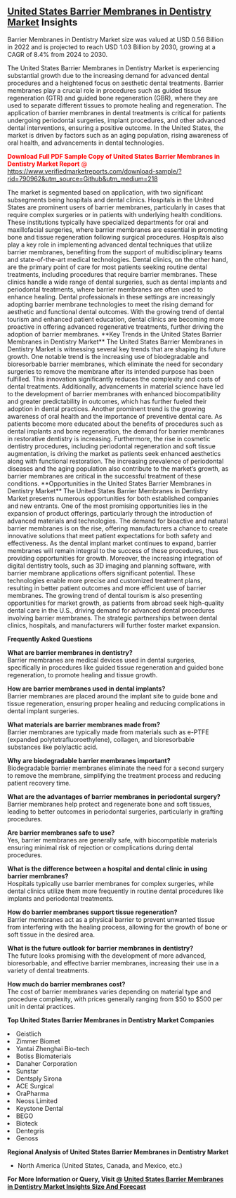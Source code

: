 <h2><a href="https://www.verifiedmarketreports.com/download-sample/?rid=790962&amp;utm_source=Github&amp;utm_medium=218" target="_blank">United States Barrier Membranes in Dentistry Market</a> Insights</h2><p>Barrier Membranes in Dentistry Market size was valued at USD 0.56 Billion in 2022 and is projected to reach USD 1.03 Billion by 2030, growing at a CAGR of 8.4% from 2024 to 2030.</p><p><p>The United States Barrier Membranes in Dentistry Market is experiencing substantial growth due to the increasing demand for advanced dental procedures and a heightened focus on aesthetic dental treatments. Barrier membranes play a crucial role in procedures such as guided tissue regeneration (GTR) and guided bone regeneration (GBR), where they are used to separate different tissues to promote healing and regeneration. The application of barrier membranes in dental treatments is critical for patients undergoing periodontal surgeries, implant procedures, and other advanced dental interventions, ensuring a positive outcome. In the United States, the market is driven by factors such as an aging population, rising awareness of oral health, and advancements in dental technologies. <p><span class=""><span style="color: #ff0000;"><strong>Download Full PDF Sample Copy of United States Barrier Membranes in Dentistry Market Report</strong> @ </span><a href="https://www.verifiedmarketreports.com/download-sample/?rid=790962&amp;utm_source=Github&amp;utm_medium=218" target="_blank">https://www.verifiedmarketreports.com/download-sample/?rid=790962&amp;utm_source=Github&amp;utm_medium=218</a></span></p> The market is segmented based on application, with two significant subsegments being hospitals and dental clinics. Hospitals in the United States are prominent users of barrier membranes, particularly in cases that require complex surgeries or in patients with underlying health conditions. These institutions typically have specialized departments for oral and maxillofacial surgeries, where barrier membranes are essential in promoting bone and tissue regeneration following surgical procedures. Hospitals also play a key role in implementing advanced dental techniques that utilize barrier membranes, benefiting from the support of multidisciplinary teams and state-of-the-art medical technologies. Dental clinics, on the other hand, are the primary point of care for most patients seeking routine dental treatments, including procedures that require barrier membranes. These clinics handle a wide range of dental surgeries, such as dental implants and periodontal treatments, where barrier membranes are often used to enhance healing. Dental professionals in these settings are increasingly adopting barrier membrane technologies to meet the rising demand for aesthetic and functional dental outcomes. With the growing trend of dental tourism and enhanced patient education, dental clinics are becoming more proactive in offering advanced regenerative treatments, further driving the adoption of barrier membranes. **Key Trends in the United States Barrier Membranes in Dentistry Market** The United States Barrier Membranes in Dentistry Market is witnessing several key trends that are shaping its future growth. One notable trend is the increasing use of biodegradable and bioresorbable barrier membranes, which eliminate the need for secondary surgeries to remove the membrane after its intended purpose has been fulfilled. This innovation significantly reduces the complexity and costs of dental treatments. Additionally, advancements in material science have led to the development of barrier membranes with enhanced biocompatibility and greater predictability in outcomes, which has further fueled their adoption in dental practices. Another prominent trend is the growing awareness of oral health and the importance of preventive dental care. As patients become more educated about the benefits of procedures such as dental implants and bone regeneration, the demand for barrier membranes in restorative dentistry is increasing. Furthermore, the rise in cosmetic dentistry procedures, including periodontal regeneration and soft tissue augmentation, is driving the market as patients seek enhanced aesthetics along with functional restoration. The increasing prevalence of periodontal diseases and the aging population also contribute to the market’s growth, as barrier membranes are critical in the successful treatment of these conditions. **Opportunities in the United States Barrier Membranes in Dentistry Market** The United States Barrier Membranes in Dentistry Market presents numerous opportunities for both established companies and new entrants. One of the most promising opportunities lies in the expansion of product offerings, particularly through the introduction of advanced materials and technologies. The demand for bioactive and natural barrier membranes is on the rise, offering manufacturers a chance to create innovative solutions that meet patient expectations for both safety and effectiveness. As the dental implant market continues to expand, barrier membranes will remain integral to the success of these procedures, thus providing opportunities for growth. Moreover, the increasing integration of digital dentistry tools, such as 3D imaging and planning software, with barrier membrane applications offers significant potential. These technologies enable more precise and customized treatment plans, resulting in better patient outcomes and more efficient use of barrier membranes. The growing trend of dental tourism is also presenting opportunities for market growth, as patients from abroad seek high-quality dental care in the U.S., driving demand for advanced dental procedures involving barrier membranes. The strategic partnerships between dental clinics, hospitals, and manufacturers will further foster market expansion. <p><strong>Frequently Asked Questions</strong></p> <p><strong>What are barrier membranes in dentistry?</strong><br>Barrier membranes are medical devices used in dental surgeries, specifically in procedures like guided tissue regeneration and guided bone regeneration, to promote healing and tissue growth.</p> <p><strong>How are barrier membranes used in dental implants?</strong><br>Barrier membranes are placed around the implant site to guide bone and tissue regeneration, ensuring proper healing and reducing complications in dental implant surgeries.</p> <p><strong>What materials are barrier membranes made from?</strong><br>Barrier membranes are typically made from materials such as e-PTFE (expanded polytetrafluoroethylene), collagen, and bioresorbable substances like polylactic acid.</p> <p><strong>Why are biodegradable barrier membranes important?</strong><br>Biodegradable barrier membranes eliminate the need for a second surgery to remove the membrane, simplifying the treatment process and reducing patient recovery time.</p> <p><strong>What are the advantages of barrier membranes in periodontal surgery?</strong><br>Barrier membranes help protect and regenerate bone and soft tissues, leading to better outcomes in periodontal surgeries, particularly in grafting procedures.</p> <p><strong>Are barrier membranes safe to use?</strong><br>Yes, barrier membranes are generally safe, with biocompatible materials ensuring minimal risk of rejection or complications during dental procedures.</p> <p><strong>What is the difference between a hospital and dental clinic in using barrier membranes?</strong><br>Hospitals typically use barrier membranes for complex surgeries, while dental clinics utilize them more frequently in routine dental procedures like implants and periodontal treatments.</p> <p><strong>How do barrier membranes support tissue regeneration?</strong><br>Barrier membranes act as a physical barrier to prevent unwanted tissue from interfering with the healing process, allowing for the growth of bone or soft tissue in the desired area.</p> <p><strong>What is the future outlook for barrier membranes in dentistry?</strong><br>The future looks promising with the development of more advanced, bioresorbable, and effective barrier membranes, increasing their use in a variety of dental treatments.</p> <p><strong>How much do barrier membranes cost?</strong><br>The cost of barrier membranes varies depending on material type and procedure complexity, with prices generally ranging from $50 to $500 per unit in dental practices.</p> </p><p><strong>Top United States Barrier Membranes in Dentistry Market Companies</strong></p><div data-test-id=""><p><li>Geistlich</li><li> Zimmer Biomet</li><li> Yantai Zhenghai Bio-tech</li><li> Botiss Biomaterials</li><li> Danaher Corporation</li><li> Sunstar</li><li> Dentsply Sirona</li><li> ACE Surgical</li><li> OraPharma</li><li> Neoss Limited</li><li> Keystone Dental</li><li> BEGO</li><li> Bioteck</li><li> Dentegris</li><li> Genoss</li></p><div><strong>Regional Analysis of&nbsp;United States Barrier Membranes in Dentistry Market</strong></div><ul><li dir="ltr"><p dir="ltr">North America&nbsp;(United States, Canada, and Mexico, etc.)</p></li></ul><p><strong>For More Information or Query, Visit @&nbsp;</strong><strong><a href="https://www.verifiedmarketreports.com/product/barrier-membranes-in-dentistry-market/?utm_source=Github&amp;utm_medium=218" target="_blank">United States Barrier Membranes in Dentistry Market Insights Size And Forecast</a></strong></p></div>

